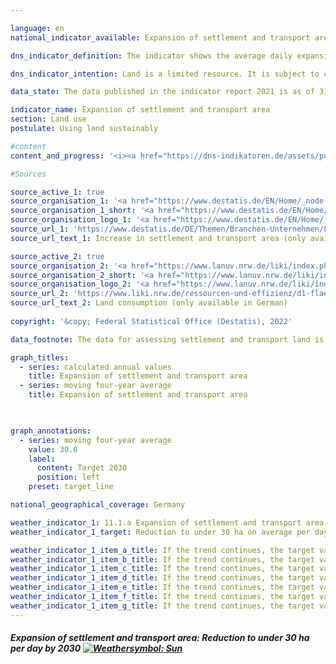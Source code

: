 ```yaml
---

language: en    
national_indicator_available: Expansion of settlement and transport area    

dns_indicator_definition: The indicator shows the average daily expansion of the area used for settlement and transport infrastructure in hectares per day.    

dns_indicator_intention: Land is a limited resource. It is subject to competition from various interests, including agriculture and forestry, settlement and transport, nature conservation, resource extraction and energy generation. The development of additional land for settlement and transport purposes is to be limited to an average of less than 30 hectares per day by 2030. The goal is to establish a closed-loop land-use regime by 2050, meaning that, in net terms, no additional area will be developed for the purposes of settlement or transport.    

data_state: The data published in the indicator report 2021 is as of 31.12.2020. The data shown on the DNS-Online-Platform is updated regularly, so that more current data may be available online than published in the indicator report 2021.    

indicator_name: Expansion of settlement and transport area    
section: Land use    
postulate: Using land sustainably    

#content     
content_and_progress: '<i><a href="https://dns-indikatoren.de/assets/publications/reports/en/2021.pdf">Text from the Indicator Report 2021 </a></i><br>Settlement and transport area should not be equated with sealed land. Settlement land includes areas used for residential building, industry and commerce, public facilities, recreational amenities or cemeteries. It also covers land used for surface or sub-surface mining. However, mining land is not counted in the calculations for this indicator, as it ends up being reclaimed for other uses in the long term (e.g. as renaturalised post-mining landscapes). Transport area is made up of four subcategories: road transport, rail, aviation and shipping. The indicator therefore refers not only to sealed areas but also to undeveloped and unsealed land. These include, for example, domestic gardens, parks and other green spaces. As calculated in the environmental economic accounts compiled by the Länder, the sealed share of their settlement and transport area is estimated at 45% on average (2017).<br>The indicator is derived from the area survey by type of actual use (official land-use statistics), which in turn is based on data from the official land register maintained by the Länder. Some areas of land have been reclassified in the official land register in recent years without any actual change in the way they are used. To balance out the effect this has on the statistics for any particular year, a four-year moving average is also shown, averaging out the year in question and the three preceding years. Moreover, the switch from the old to the new land-use classification system was completed in 2016, which affected the official land-use statistics such that the data for 2016 are not directly comparable to those for previous years. It is for this reason that the overall indicator value for 2016 is also not subdivided into types of settlement or transport use.<br>From 2000 to 2018, 5,880 km² of land was converted into settlement and transport area. This is equivalent to more than twice the area of Saarland. The majority, 84%, was converted into settlement land, while 16% went to accommodate transport infrastructure.<br>The four-year moving average of previously undeveloped areas newly converted to settlement or transport area continuously decreased throughout the time series, going from 129 hectares per day in 2000 down to 56 hectares per day in 2018. Considered for each reporting year separately, the value for new settlement or transport area was lowest in 2016, at 51 hectares per day. The figure has risen again since then, to 58 hectares per day in 2018.<br>In 2018, the area of settlement or transport use amounted to 49,819 km², or 14% of the total area of Germany. The largest land types in Germany are agricultural land at 181,625 km² (51%) followed by woodland at 106,546 km² (30%).<br>Settlement and transport area grew by 565 km² between 2016 and 2018. Agricultural land shrank by 1,012 km² during the same period, while woodland grew by 376 km². It can therefore be assumed that the increase in settlement and transport area was primarily at the expense of agricultural land.'    

#Sources    

source_active_1: true
source_organisation_1: '<a href="https://www.destatis.de/EN/Home/_node.html">Federal Statistical Office</a>'
source_organisation_1_short: '<a href="https://www.destatis.de/EN/Home/_node.html">Federal Statistical Office</a>'
source_organisation_logo_1: '<a href="https://www.destatis.de/EN/Home/_node.html"><img src="ttps://g205sdgs.github.io/sdg-indicators/public/logosEn/destatis.png" alt="Federal Statistical Office" title=" Click here to visit the homepage of the organizationFederal Statistical Office" style="height:60px; width:148px; border: transparent"/></a>'
source_url_1: 'https://www.destatis.de/DE/Themen/Branchen-Unternehmen/Landwirtschaft-Forstwirtschaft-Fischerei/Flaechennutzung/Tabellen/anstieg-suv2.html'
source_url_text_1: Increase in settlement and transport area (only available in German)

source_active_2: true
source_organisation_2: '<a href="https://www.lanuv.nrw.de/liki/index.php">Länderinitiative Kernindikatoren</a>'
source_organisation_2_short: '<a href="https://www.lanuv.nrw.de/liki/index.php">Länderinitiative Kernindikatoren</a>'
source_organisation_logo_2: '<a href="https://www.lanuv.nrw.de/liki/index.php"><img src="ttps://g205sdgs.github.io/sdg-indicators/public/logosEn/liki.png" alt="Länderinitiative Kernindikatoren" title=" Click here to visit the homepage of the organizationLänderinitiative Kernindikatoren" style="height:60px; width:148px; border: transparent"/></a>'
source_url_2: 'https://www.liki.nrw.de/ressourcen-und-effizienz/d1-flaechenverbrauch'
source_url_text_2: Land consumption (only available in German)
    
copyright: '&copy; Federal Statistical Office (Destatis), 2022'    

data_footnote: The data for assessing settlement and transport land is taken from the official survey of land. Since 2016, the survey has been based on ALKIS, the official land register information system. As a result, the possibilities of comparison with previous years  are limited and it is more difficult to calculate the extent of changes. The settlement and transport land covered after the switch largely encompasses the same categories of land use as before.    

graph_titles: 
  - series: calculated annual values
    title: Expansion of settlement and transport area
  - series: moving four-year average
    title: Expansion of settlement and transport area    

    

graph_annotations:
  - series: moving four-year average
    value: 30.0
    label:
      content: Target 2030
      position: left
    preset: target_line    

national_geographical_coverage: Germany    

weather_indicator_1: 11.1.a Expansion of settlement and transport area in ha per day
weather_indicator_1_target: Reduction to under 30 ha on average per day by 2030

weather_indicator_1_item_a_title: If the trend continues, the target value would be reached or missed by less than 5% of the difference between the target value and the current value.
weather_indicator_1_item_b_title: If the trend continues, the target value would be reached or missed by less than 5% of the difference between the target value and the current value.
weather_indicator_1_item_c_title: If the trend continues, the target value would be reached or missed by less than 5% of the difference between the target value and the current value.
weather_indicator_1_item_d_title: If the trend continues, the target value would be reached or missed by less than 5% of the difference between the target value and the current value.
weather_indicator_1_item_e_title: If the trend continues, the target value would be reached or missed by less than 5% of the difference between the target value and the current value.
weather_indicator_1_item_f_title: If the trend continues, the target value would be reached or missed by less than 5% of the difference between the target value and the current value.
weather_indicator_1_item_g_title: If the trend continues, the target value would be reached or missed by less than 5% of the difference between the target value and the current value.    
---
```



<div>
  <div class="my-header">
    <h5>Expansion of settlement and transport area: Reduction to under 30 ha per day by 2030
      <a href="https://dnsUpgradeEnvironment.github.io/dns-indicators/en/status"><img src="https://g205sdgs.github.io/sdg-indicators/public/Wettersymbole/Sonne.png" title="If the trend continues, the target value would be reached or missed by less than 5% of the difference between the target value and the current value." alt="Weathersymbol: Sun"/>
      </a>
    </h5>
  </div>
  <div class="my-header-note">
  </div>
</div>